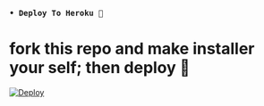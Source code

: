 ### `• Deploy To Heroku 🚀`

# fork this repo and make installer your self; then deploy 🔩️
[![Deploy](https://www.herokucdn.com/deploy/button.svg)](https://heroku.com/deploy?template=https://github.com/SL-Alpha-X/temp_bot_10)
